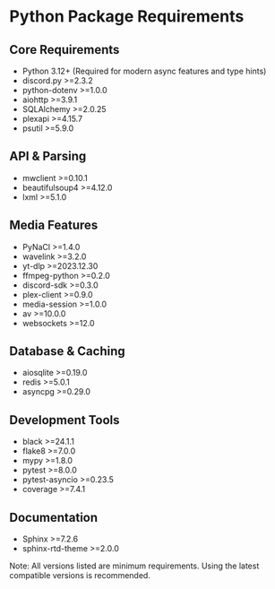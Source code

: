 # Python Package Requirements

## Core Requirements
- Python 3.12+ (Required for modern async features and type hints)
- discord.py >=2.3.2
- python-dotenv >=1.0.0
- aiohttp >=3.9.1
- SQLAlchemy >=2.0.25
- plexapi >=4.15.7
- psutil >=5.9.0

## API & Parsing
- mwclient >=0.10.1
- beautifulsoup4 >=4.12.0
- lxml >=5.1.0

## Media Features
- PyNaCl >=1.4.0
- wavelink >=3.2.0
- yt-dlp >=2023.12.30
- ffmpeg-python >=0.2.0
- discord-sdk >=0.3.0
- plex-client >=0.9.0
- media-session >=1.0.0
- av >=10.0.0
- websockets >=12.0

## Database & Caching
- aiosqlite >=0.19.0
- redis >=5.0.1
- asyncpg >=0.29.0

## Development Tools
- black >=24.1.1
- flake8 >=7.0.0
- mypy >=1.8.0
- pytest >=8.0.0
- pytest-asyncio >=0.23.5
- coverage >=7.4.1

## Documentation
- Sphinx >=7.2.6
- sphinx-rtd-theme >=2.0.0

Note: All versions listed are minimum requirements. Using the latest compatible versions is recommended. 